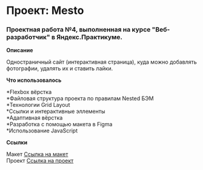 # Проект: Mesto

### Проектная работа №4, выполненная на курсе "Веб-разработчик" в Яндекс.Практикуме.

**Описание**

Одностраничный сайт (интерактивная страница), куда можно добавлять фотографии, удалять их и ставить лайки.

**Что использовалось**

*Flexbox вёрстка <br />
*Файловая структура проекта по правилам Nested БЭМ <br />
*Технологии Grid Layout <br />
*Ссылки и интерактивные эллементы <br />
*Адаптивная вёрстка <br />
*Разработка с помощью макета в Figma <br />
*Использование JavaScript <br />

**Ссылки**

Макет [Ссылка на макет](https://www.figma.com/file/2cn9N9jSkmxD84oJik7xL7/JavaScript.-Sprint-4?node-id=0%3A1)
<br />
Проект [Ссылка на проект](https://gladkovaelizaveta.github.io/mesto/)

